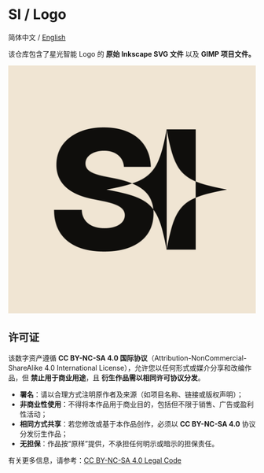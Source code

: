 # SI / Logo

简体中文 / [English](README.en.md)

该仓库包含了星光智能 Logo 的 **原始 Inkscape SVG 文件** 以及 **GIMP 项目文件。**

![avatar.jpg](docs/avatar.jpg)

## 许可证

该数字资产遵循 **CC BY-NC-SA 4.0 国际协议**（Attribution-NonCommercial-ShareAlike 4.0 International License），允许您以任何形式或媒介分享和改编作品，但 **禁止用于商业用途**，且 **衍生作品需以相同许可协议分发**。

- **署名**：请以合理方式注明原作者及来源（如项目名称、链接或版权声明）；
- **非商业性使用**：不得将本作品用于商业目的，包括但不限于销售、广告或盈利性活动；
- **相同方式共享**：若您修改或基于本作品创作，必须以 **CC BY-NC-SA 4.0** 协议分发衍生作品；
- **无担保**：作品按“原样”提供，不承担任何明示或暗示的担保责任。

有关更多信息，请参考：[CC BY-NC-SA 4.0 Legal Code](https://creativecommons.org/licenses/by-nc-sa/4.0/legalcode)
